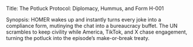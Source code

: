 Title: The Potluck Protocol: Diplomacy, Hummus, and Form H-001

Synopsis: HOMER wakes up and instantly turns every joke into a compliance form, mutinying the chat into a bureaucracy buffet. The UN scrambles to keep civility while America, TikTok, and X chase engagement, turning the potluck into the episode’s make-or-break treaty.